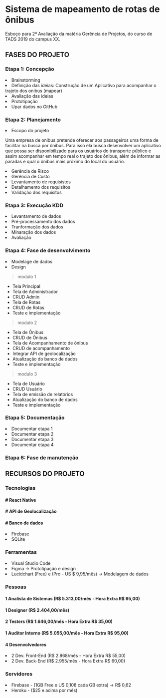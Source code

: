 # Sistema de mapeamento de rotas de ônibus
Esboço para 2ª Avaliação da matéria Gerência de Projetos, do curso de TADS 2019 do campus XX.

<h2> FASES DO PROJETO </h2>
<h3>Etapa 1: Concepção</h3>
<li>Brainstorming</li>
<li>Definição das ideias: Construção de um Aplicativo para acompanhar o trajeto dos onibus (mapear)</li>
<li>Avaliação das ideias</li>
<li>Prototipação</li>
<li>Upar dados no GitHub</li>

<h3>Etapa 2: Planejamento</h3>
<li>Escopo do projeto</li>
<p>Uma empresa de onibus pretende oferecer aos passageiros uma forma de facilitar na busca por ônibus. Para isso ela busca desenvolver um aplicativo que possa ser disponibilizado para os usuários do transporte público e assim acompanhar em tempo real o trajeto dos ônibus, além de informar as paradas e qual o ônibus mais próximo do local do usuário.</p>
<li>Gerência de Risco</li>
<li>Gerência de Custo</li>
<li>Levantamento de requisistos</li>
<li>Detalhamento dos requisitos</li>
<li>Validação dos requisitos</li>

<h3>Etapa 3: Execução KDD</h3>
<li>Levantamento de dados</li>
<li>Pré-processamento dos dados</li>
<li>Tranformação dos dados</li>
<li>Minaração dos dados</li>
<li>Avaliação</li>

<h3>Etapa 4: Fase de desenvolvimento</h3>
<li>Modelage de dados</li>
<li>Design</li>

> modulo 1
- Tela Principal
- Tela de Administrador
- CRUD Admin
- Tela de Rotas
- CRUD de Rotas
- Teste e implementação

> modulo 2
- Tela de Ônibus
- CRUD de Ônibus
- Tela de Acompanhamento de ônibus
- CRUD de acompanhamento
- Integrar API de geolocalização
- Atualização do banco de dados
- Teste e implementação

> modulo 3
- Tela de Usuário
- CRUD Usuário
- Tela de emissão de relatórios
- Atualização do banco de dados
- Teste e implementação

<h3>Etapa 5: Documentação</h3>
<li>Documentar etapa 1</li>
<li>Documentar etapa 2</li>
<li>Documentar etapa 3</li>
<li>Documentar etapa 4</li>

<h3>Etapa 6: Fase de manutenção</h3>

<h2> RECURSOS DO PROJETO </h2>
<h3>Tecnologias</h3>
<h4># React Native</h4>
<h4># API de Geolocalização</h4>
<h4># Banco de dados</h4>
<li>Firebase</li>
<li>SQLite</li>

<h3>Ferramentas</h3>
<li>Visual Studio Code</li>
<li>Figma -> Prototipação e design</li>
<li>Lucidchart (Free) e (Pro - US $ 9,95/mês) -> Modelagem de dados</li>

<h3>Pessoas</h3>
<h4>1 Analista de Sistemas (R$ 5.313,00/mês - Hora Extra R$ 95,00)</h4>
<h4>1 Designer (R$ 2.404,00/mês)</h4>
<h4>2 Testers (R$ 1.646,00/mês - Hora Extra R$ 35,00)</h4>
<h4>1 Auditor Interno (R$ 5.055,00/mês - Hora Extra R$ 95,00)</h4>

<h4>4 Desenvolvedores</h4>
<li>2 Dev. Front-End (R$ 2.868/mês - Hora Extra R$ 55,00)</li>
<li>2 Dev. Back-End (R$ 2.955/mês - Hora Extra R$ 60,00)</li>


<h3>Servidores</h3>
<li>Firebase - (1GB Free e U$ 0,108 cada GB extra) -> R$ 0,62</li>
<li>Heroku - ($25 e acima por mês)</li>
